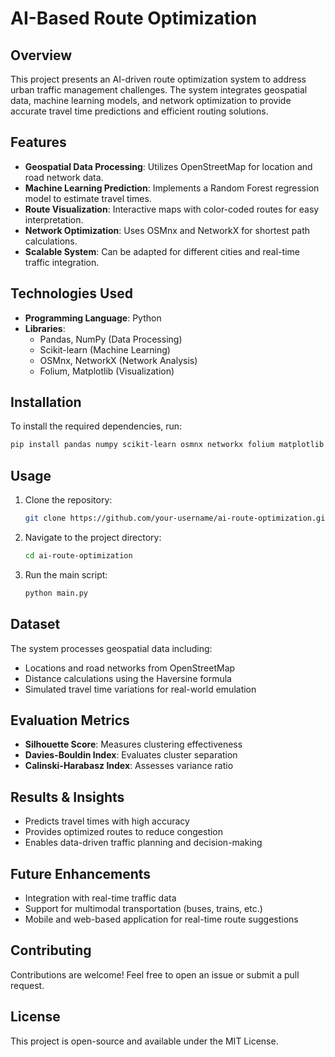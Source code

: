 # AI-Based Route Optimization

## Overview
This project presents an AI-driven route optimization system to address urban traffic management challenges. The system integrates geospatial data, machine learning models, and network optimization to provide accurate travel time predictions and efficient routing solutions.

## Features
- **Geospatial Data Processing**: Utilizes OpenStreetMap for location and road network data.
- **Machine Learning Prediction**: Implements a Random Forest regression model to estimate travel times.
- **Route Visualization**: Interactive maps with color-coded routes for easy interpretation.
- **Network Optimization**: Uses OSMnx and NetworkX for shortest path calculations.
- **Scalable System**: Can be adapted for different cities and real-time traffic integration.

## Technologies Used
- **Programming Language**: Python
- **Libraries**:
  - Pandas, NumPy (Data Processing)
  - Scikit-learn (Machine Learning)
  - OSMnx, NetworkX (Network Analysis)
  - Folium, Matplotlib (Visualization)
  
## Installation
To install the required dependencies, run:
```sh
pip install pandas numpy scikit-learn osmnx networkx folium matplotlib
```

## Usage
1. Clone the repository:
   ```sh
   git clone https://github.com/your-username/ai-route-optimization.git
   ```
2. Navigate to the project directory:
   ```sh
   cd ai-route-optimization
   ```
3. Run the main script:
   ```sh
   python main.py
   ```

## Dataset
The system processes geospatial data including:
- Locations and road networks from OpenStreetMap
- Distance calculations using the Haversine formula
- Simulated travel time variations for real-world emulation

## Evaluation Metrics
- **Silhouette Score**: Measures clustering effectiveness
- **Davies-Bouldin Index**: Evaluates cluster separation
- **Calinski-Harabasz Index**: Assesses variance ratio

## Results & Insights
- Predicts travel times with high accuracy
- Provides optimized routes to reduce congestion
- Enables data-driven traffic planning and decision-making

## Future Enhancements
- Integration with real-time traffic data
- Support for multimodal transportation (buses, trains, etc.)
- Mobile and web-based application for real-time route suggestions

## Contributing
Contributions are welcome! Feel free to open an issue or submit a pull request.

## License
This project is open-source and available under the MIT License.

